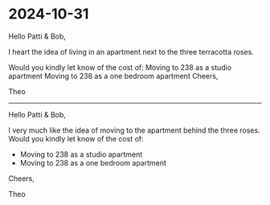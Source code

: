 # 2024-10-31

Hello Patti & Bob,

I heart the idea of living in an apartment next to the three terracotta roses.

Would you kindly let know of the cost of:
Moving to 238 as a studio apartment
Moving to 238 as a one bedroom apartment
Cheers,

Theo

***

Hello Patti & Bob,

I very much like the idea of moving to the apartment behind the three roses. Would you kindly let know of the cost of:

* Moving to 238 as a studio apartment
* Moving to 238 as a one bedroom apartment

Cheers,

Theo
